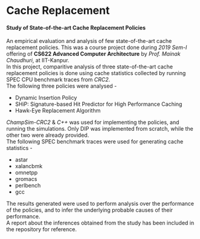 # Cache Replacement
#### Study of State-of-the-art Cache Replacement Policies

An empirical evaluation and analysis of few state-of-the-art cache replacement policies. This was a course project done during *2019 Sem-I* offering of **CS622 Advanced Computer Architecture** by *Prof. Mainak Chaudhuri*, at IIT-Kanpur.  
In this project, comparitive analysis of three state-of-the-art cache replacement policies is done using cache statistics collected by running SPEC CPU benchmark traces from *CRC2*.  
The following three policies were analysed - 
* Dynamic Insertion Policy
* SHiP: Signature-based Hit Predictor for High Performance Caching
* Hawk-Eye Replacement Algorithm  
  
*ChampSim-CRC2* & *C++* was used for implementing the policies, and running the simulations. Only DIP was implemented from scratch, while the other two were already provided.  
The following SPEC benchmark traces were used for generating cache statistics -
* astar
* xalancbmk
* omnetpp
* gromacs
* perlbench
* gcc  
  
The results generated were used to perform analysis over the performance of the policies, and to infer the underlying probable causes of their performance.   
A report about the inferences obtained from the study has been included in the repository for reference.
